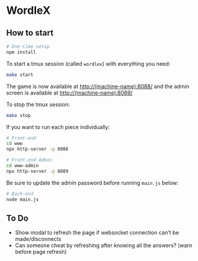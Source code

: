 # WordleX

## How to start

```bash
# One-time setup
npm install
```

To start a tmux session (called `wordlex`) with everything you need:

```bash
make start
```

The game is now available at <http://(machine-name):8088/> and the admin screen is available at <http://(machine-name):8089/>

To stop the tmux session:

```bash
make stop
```

If you want to run each piece individually:

```bash
# Front-end
cd www
npx http-server -p 8088
```

```bash
# Front-end Admin
cd www-admin
npx http-server -p 8089
```

Be sure to update the admin password before running `main.js` below:

```bash
# Back-end
node main.js
```

## To Do

* Show modal to refresh the page if websocket connection can't be made/disconnects
* Can someone cheat by refreshing after knowing all the answers? (warn before page refresh)
